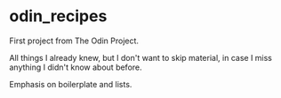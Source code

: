 # odin_recipes

First project from The Odin Project.

All things I already knew, but I don't want to skip material, in case I miss anything I didn't know about before.

Emphasis on boilerplate and lists.